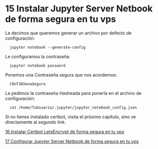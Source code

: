 # 15 Instalar Jupyter Server Netbook de forma segura en tu vps

Le decimos que queremos generar un archivo por defecto de configuración:

      jupyter notebook --generate-config

Le configuramos la contraseña:

      jupyter notebook password

Ponemos una Contraseña segura que nos acordemos:

      C0nT3A5ena$egura

Le pedimos la contraseña Hasheada para ponerla en el archivo de configuración:

      cat /home/TuUsuario/.jupyter/jupyter_notebook_config.json

Si no tienes instalado certbot, visita el próximo capítulo, sino ve directamente al segundo link.

[16 Instalar Certbot LetsEncrypt de forma segura en tu vps](https://github.com/miguelgargallo/Configurar-Ubuntu-22.04-LTS-Server-VPS/blob/main/16%20Instalar%20Certbot%20LetsEncrypt%20de%20forma%20segura%20en%20tu%20vps.md)

[17 Configurar Jupyter Server Netbook de forma segura en tu vps](https://github.com/miguelgargallo/Configurar-Ubuntu-22.04-LTS-Server-VPS/blob/main/17%20Configurar%20Jupyter%20Server%20Netbook%20de%20forma%20segura%20en%20tu%20vps.md)

